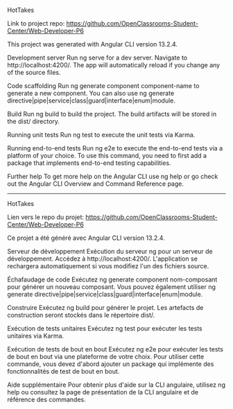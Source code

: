 HotTakes

Link to project repo:
https://github.com/OpenClassrooms-Student-Center/Web-Developer-P6

This project was generated with Angular CLI version 13.2.4.

Development server
Run ng serve for a dev server. Navigate to http://localhost:4200/. The app will automatically reload if you change any of the source files.

Code scaffolding
Run ng generate component component-name to generate a new component. You can also use ng generate directive|pipe|service|class|guard|interface|enum|module.

Build
Run ng build to build the project. The build artifacts will be stored in the dist/ directory.

Running unit tests
Run ng test to execute the unit tests via Karma.

Running end-to-end tests
Run ng e2e to execute the end-to-end tests via a platform of your choice. To use this command, you need to first add a package that implements end-to-end testing capabilities.

Further help
To get more help on the Angular CLI use ng help or go check out the Angular CLI Overview and Command Reference page.
*********************************************************************************************************************************************************
HotTakes

Lien vers le repo du projet:
https://github.com/OpenClassrooms-Student-Center/Web-Developer-P6

Ce projet a été généré avec Angular CLI version 13.2.4.

Serveur de développement
Exécution du serveur ng pour un serveur de développement. Accédez à http://localhost:4200/. L'application se rechargera automatiquement si vous modifiez l'un des fichiers source.

Échafaudage de code
Exécutez ng generate component nom-composant pour générer un nouveau composant. Vous pouvez également utiliser ng generate directive|pipe|service|class|guard|interface|enum|module.

Construire
Exécutez ng build pour générer le projet. Les artefacts de construction seront stockés dans le répertoire dist/.

Exécution de tests unitaires
Exécutez ng test pour exécuter les tests unitaires via Karma.

Exécution de tests de bout en bout
Exécutez ng e2e pour exécuter les tests de bout en bout via une plateforme de votre choix. Pour utiliser cette commande, vous devez d'abord ajouter un package qui implémente des fonctionnalités de test de bout en bout.

Aide supplémentaire
Pour obtenir plus d'aide sur la CLI angulaire, utilisez ng help ou consultez la page de présentation de la CLI angulaire et de référence des commandes.
